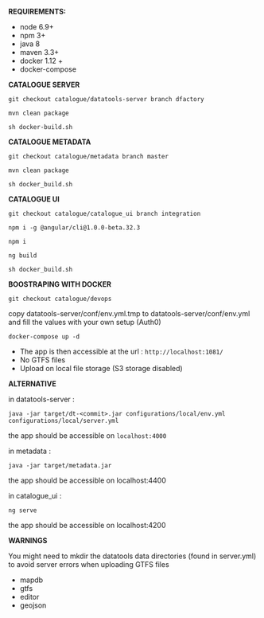 **REQUIREMENTS:**
- node 6.9+
- npm 3+
- java 8
- maven 3.3+
- docker 1.12 +
- docker-compose

**CATALOGUE SERVER**

`git checkout catalogue/datatools-server branch dfactory`

`mvn clean package`

`sh docker-build.sh`

**CATALOGUE METADATA**

`git checkout catalogue/metadata branch master`

`mvn clean package`

`sh docker_build.sh`

**CATALOGUE UI**

`git checkout catalogue/catalogue_ui branch integration`

`npm i -g @angular/cli@1.0.0-beta.32.3`

`npm i`

`ng build`

`sh docker_build.sh`

**BOOSTRAPING WITH DOCKER**

`git checkout catalogue/devops`

copy datatools-server/conf/env.yml.tmp to datatools-server/conf/env.yml and fill the values with your own setup (Auth0)

`docker-compose up -d`

- The app is then accessible at the url : `http://localhost:1081/`
- No GTFS files
- Upload on local file storage (S3 storage disabled)

**ALTERNATIVE**

in datatools-server : 

`java -jar target/dt-<commit>.jar configurations/local/env.yml configurations/local/server.yml`

the app should be accessible on `localhost:4000`

in metadata : 

`java -jar target/metadata.jar`

the app should be accessible on localhost:4400

in catalogue_ui :

`ng serve`

the app should be accessible on localhost:4200

**WARNINGS**

You might need to mkdir the datatools data directories (found in server.yml) to avoid server errors when uploading GTFS files

- mapdb
- gtfs
- editor
- geojson
